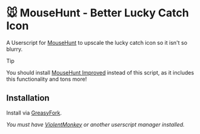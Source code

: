 # 🐭️ MouseHunt - Better Lucky Catch Icon

A Userscript for [MouseHunt](https://mousehuntgame.com) to upscale the lucky catch icon so it isn't so blurry.

> [!TIP]
> You should install [MouseHunt Improved](https://github.com/MHCommunity/mousehunt-improved) instead of this script, as it includes this functionality and tons more!

## Installation

Install via [GreasyFork](https://greasyfork.org/en/scripts/449493-mousehunt-better-lucky-catch-icon).

*You must have [ViolentMonkey](https://violentmonkey.github.io/) or another userscript manager installed.*

